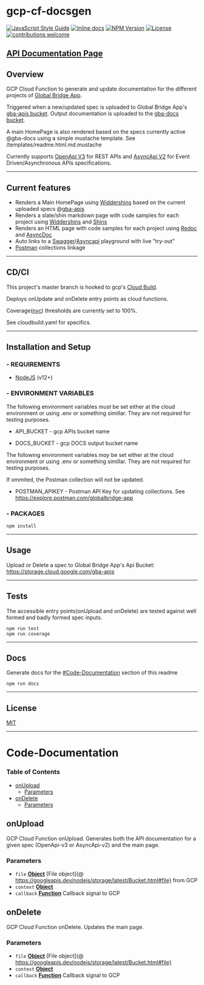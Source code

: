 # gcp-cf-docsgen

[![JavaScript Style Guide](https://img.shields.io/badge/code_style-standard-brightgreen.svg)](https://standardjs.com)
[![Inline docs](https://inch-ci.org/github/online-bridge-hackathon/gcp-cf-docsgen.svg?branch=master)](https://inch-ci.org/github/online-bridge-hackathon/gcp-cf-docsgen)
[![NPM Version](https://img.shields.io/npm/v/npm.svg?style=flat)](https://www.npmjs.com/)
[![License](https://img.shields.io/npm/l/all-contributors.svg?style=flat)](https://github.com/online-bridge-hackathon/gcp-cf-docsgen/blob/master/LICENSE)
[![contributions welcome](https://img.shields.io/badge/contributions-welcome-brightgreen.svg?style=flat)](https://github.com/online-bridge-hackathon/gcp-cf-docsgen/issues) 

## [API Documentation Page](https://storage.googleapis.com/gba-docs/index.html)

## Overview

GCP Cloud Function to generate and update documentation for the different projects of [Global Bridge App](https://github.com/online-bridge-hackathon/bridge-hackathon).

Triggered when a new/updated spec is uploaded to Global Bridge App's [gba-apis bucket](https://storage.cloud.google.com/gba-apis). Output documentation is uploaded to the [gba-docs bucket](https://storage.cloud.google.com/gba-docs).

A main HomePage is also rendered based on the specs currently active @gba-docs using a simple mustache template. See /templates/readme.html.md.mustache

Currently supports [OpenApi V3](https://www.openapis.org/) for REST APIs and [AsyncApi V2](https://www.asyncapi.com/) for Event Driven/Asynchronous APIs specifications.

* * *

## Current features

-   Renders a Main HomePage using [Widdershins](https://github.com/Mermade/widdershins#readme) based on the current uploaded specs @[gba-apis](https://storage.cloud.google.com/gba-apis)
-   Renders a slate/shin markdown page with code samples for each project using [Widdershins](https://github.com/Mermade/widdershins#readme) and [Shins](https://github.com/Mermade/shins#readme)
-   Renders an HTML page with code samples for each project using [Redoc](https://github.com/Redocly/redoc#readme) and [AsyncDoc](https://github.com/jfveronelli/instant-asyncapi-doc)
-   Auto links to a [Swagger](https://editor.swagger.io/)/[Asyncapi](https://playground.asyncapi.io/) playground with live "try-out"
-   [Postman](https://explore.postman.com/globalbridge-app) collections linkage

* * *

## CD/CI

This project's master branch is hooked to gcp's [Cloud Build](https://cloud.google.com/cloud-build). 

Deploys onUpdate and onDelete entry points as cloud functions.

Coverage([nyc](https://www.npmjs.com/package/nyc)) thresholds are currently set to 100%.

See cloudbuild.yaml for specifics.

* * *

## Installation and Setup

### - REQUIREMENTS

-   [NodeJS](https://nodejs.org/en/) (v12+)

### - ENVIRONMENT VARIABLES

The following environment variables _must_ be set either at the cloud environment or using .env or something simillar. They are not required for testing purposes.

-   API_BUCKET - gcp APIs bucket name

-   DOCS_BUCKET - gcp DOCS output bucket name

The following environment variables _may_ be set either at the cloud environment or using .env or something simillar. They are not required for testing purposes.

If ommited, the Postman collection will not be updated.

-   POSTMAN_APIKEY - Postman API Key for updating collections. See <https://explore.postman.com/globalbridge-app>

### - PACKAGES

    npm install

* * *

## Usage

Upload or Delete a spec to Global Bridge App's Api Bucket: <https://storage.cloud.google.com/gba-apis>

* * *

## Tests

The accessible entry points(onUpload and onDelete) are tested against well formed and badly formed spec inputs.

    npm run test
    npm run coverage

* * *

## Docs

Generate docs for the [#Code-Documentation](#Code-Documentation) section of this readme

    npm run docs

* * *

## License

[MIT](https://github.com/online-bridge-hackathon/gcp-cf-docsgen/blob/master/LICENSE)

* * *

# Code-Documentation

<!-- Generated by documentation.js. Update this documentation by updating the source code. -->

### Table of Contents

-   [onUpload](#onupload)
    -   [Parameters](#parameters)
-   [onDelete](#ondelete)
    -   [Parameters](#parameters-1)

## onUpload

GCP Cloud Function onUpload.
Generates both the API documentation for a given spec (OpenApi-v3 or AsyncApi-v2) and the main page.

### Parameters

-   `file` **[Object](https://developer.mozilla.org/docs/Web/JavaScript/Reference/Global_Objects/Object)** [File object]{@ <https://googleapis.dev/nodejs/storage/latest/Bucket.html#file}> from GCP
-   `context` **[Object](https://developer.mozilla.org/docs/Web/JavaScript/Reference/Global_Objects/Object)** 
-   `callback` **[Function](https://developer.mozilla.org/docs/Web/JavaScript/Reference/Statements/function)** Callback signal to GCP

## onDelete

GCP Cloud Function onDelete.
Updates the main page.

### Parameters

-   `file` **[Object](https://developer.mozilla.org/docs/Web/JavaScript/Reference/Global_Objects/Object)** [File object]{@ <https://googleapis.dev/nodejs/storage/latest/Bucket.html#file}>
-   `context` **[Object](https://developer.mozilla.org/docs/Web/JavaScript/Reference/Global_Objects/Object)** 
-   `callback` **[Function](https://developer.mozilla.org/docs/Web/JavaScript/Reference/Statements/function)** Callback signal to GCP
